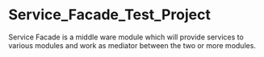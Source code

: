 # Service_Facade_Test_Project
Service Facade is a middle ware module which will provide services to various modules and work as mediator between the two or more modules.  
